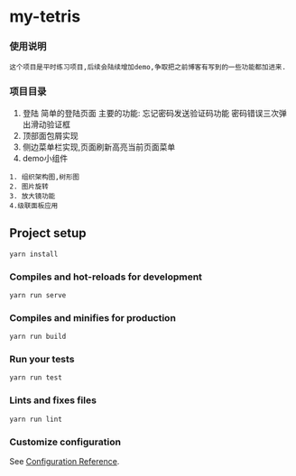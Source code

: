 # my-tetris

### 使用说明
```
这个项目是平时练习项目,后续会陆续增加demo,争取把之前博客有写到的一些功能都加进来.
```

### 项目目录
1. 登陆 简单的登陆页面
主要的功能: 忘记密码发送验证码功能  密码错误三次弹出滑动验证框
2. 顶部面包屑实现
3. 侧边菜单栏实现,页面刷新高亮当前页面菜单
4. demo小组件
```
1. 组织架构图,树形图 
2. 图片旋转
3. 放大镜功能
4.级联面板应用
```


## Project setup
```
yarn install
```

### Compiles and hot-reloads for development
```
yarn run serve
```

### Compiles and minifies for production
```
yarn run build
```

### Run your tests
```
yarn run test
```

### Lints and fixes files
```
yarn run lint
```

### Customize configuration
See [Configuration Reference](https://cli.vuejs.org/config/).

